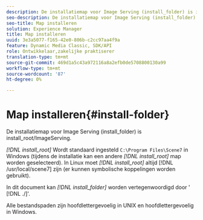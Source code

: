 ```yaml
---
description: De installatiemap voor Image Serving (install_folder) is install_root/ImageServing.
seo-description: De installatiemap voor Image Serving (install_folder) is install_root/ImageServing.
seo-title: Map installeren
solution: Experience Manager
title: Map installeren
uuid: 3e3a5077-f165-42e0-806b-c2cc97aa4f9a
feature: Dynamic Media Classic, SDK/API
role: Ontwikkelaar,zakelijke praktiserer
translation-type: tm+mt
source-git-commit: 469d1a5c43a972116a8a2efb0de5708800130a99
workflow-type: tm+mt
source-wordcount: '87'
ht-degree: 0%

---
```



# Map installeren{#install-folder}

De installatiemap voor Image Serving (install_folder) is install_root/ImageServing.

*[!DNL install_root]* Wordt standaard ingesteld  `C:\Program Files\Scene7` in Windows (tijdens de installatie kan een andere  *[!DNL install_root]* map worden geselecteerd). In Linux moet *[!DNL install_root]* altijd [!DNL /usr/local/scene7] zijn (er kunnen symbolische koppelingen worden gebruikt).

In dit document kan *[!DNL install_folder]* worden vertegenwoordigd door &#39; [!DNL ./]&#39;.

Alle bestandspaden zijn hoofdlettergevoelig in UNIX en hoofdlettergevoelig in Windows.
